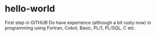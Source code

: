 # hello-world
First step in GITHUB
Do have experience (although a bit rusty now) in programming using Fortran, Cobol, Basic, PL/1, PL/SQL, C etc.
